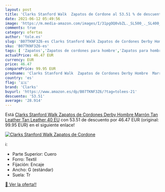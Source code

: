 ```yaml
---
layout: post
title: 'Clarks Stanford Walk  Zapatos de Cordone al 53.51 % de descuento'
date: 2021-06-12 05:49:56
image: 'https://m.media-amazon.com/images/I/31pgOQ0vbZL._SL500_._SL400_.jpg'
comments: true
category: ofertas
author: 'tole.es'
slug: 'B07TKNF3Z6-es Clarks Stanford Walk Zapatos de Cordones Derby Hombre...'
sku: 'B07TKNF3Z6-es'
tags: [ 'Zapatos','Zapatos de cordones para hombre','Zapatos para hombre','Zapatos y complementos','clarks','zapatos', ]
actualPrice: 46.47 EUR
currency: EUR
price: 46.47
comparePrice: 99.95 EUR
prodname: 'Clarks Stanford Walk  Zapatos de Cordones Derby Hombre  Marrón  Tan Leather Tan Leather   40 EU'
country: 'es'
flag: '🇪🇸'
brand: 'Clarks'
buyurl: 'https://www.amazon.es/dp/B07TKNF3Z6/?tag=tolees-21'
descuento: '53.51'
average: '28.914'
---
```


Está [Clarks Stanford Walk  Zapatos de Cordones Derby Hombre  Marrón  Tan Leather Tan Leather   40 EU](https://www.amazon.es/dp/B07TKNF3Z6/?tag=tolees-21) con 53.51 de descuento por 46.47 EUR (original: 99.95 EUR) en el siguiente enlace!

[![Clarks Stanford Walk  Zapatos de Cordone](https://m.media-amazon.com/images/I/31pgOQ0vbZL._SL500_._SL400_.jpg)](https://www.amazon.es/dp/B07TKNF3Z6/?tag=tolees-21)

ℹ️:

- Parte Superior: Cuero
- Forro: Textil
- Fijación: Encaje
- Ancho: G (estándar)
- Suela: Tr

[🛒 Ver la oferta!!](https://www.amazon.es/dp/B07TKNF3Z6/?tag=tolees-21)
